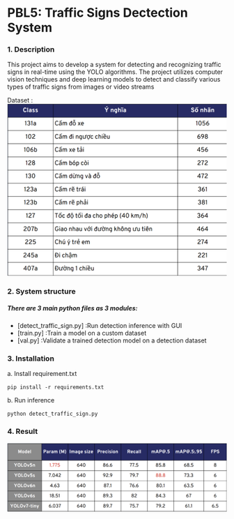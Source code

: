 # PBL5: Traffic Signs Dectection System

### 1. Description ###
This project aims to develop a  system for detecting and recognizing traffic signs in real-time using the YOLO algorithms. The project utilizes computer vision techniques and deep learning models to detect and classify various types of traffic signs from images or video streams

Dataset :
 ![](/images/dataset.png)

### 2. System structure
##### There are 3 main python files as 3 modules:
- [detect_traffic_sign.py] :Run detection inference with GUI
- [train.py] :Train a model on a custom dataset
- [val.py] :Validate a trained detection model on a detection dataset

### 3. Installation
a. Install requirement.txt
```shell
pip install -r requirements.txt
```
b. Run inference
```shell
python detect_traffic_sign.py
```
### 4. Result
![](images/result.png)
